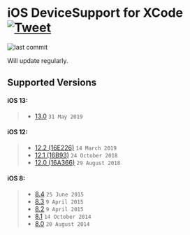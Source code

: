 # iOS DeviceSupport for XCode [![Tweet](https://img.shields.io/twitter/url/http/shields.io.svg?style=social)](https://twitter.com/intent/tweet?text=Check%20out%20XCode-iOS-DeviceSupport%20on%20GitHub&url=https://github.com/isatria/XCode-iOS-DeviceSupport)

![last commit](https://img.shields.io/github/last-commit/isatria/XCode-iOS-DeviceSupport.svg)


Will update regularly.

## Supported Versions ##
#### iOS 13: ####
> * [13.0](https://github.com/isatria/XCode-iOS-DeviceSupport/raw/master/src/13.0.zip) `31 May 2019`

#### iOS 12: ####
> * [12.2 (16E226)](https://github.com/isatria/XCode-iOS-DeviceSupport/raw/master/src/12.1.zip) `14 March 2019`
> * [12.1 (16B93)](https://github.com/isatria/XCode-iOS-DeviceSupport/raw/master/src/12.1.zip) `24 October 2018`
> * [12.0 (16A366)](https://github.com/isatria/XCode-iOS-DeviceSupport/raw/master/src/12.0.zip) `29 August 2018`

#### iOS 8: ####
> * [8.4](https://github.com/isatria/XCode-iOS-DeviceSupport/raw/master/src/8.4.zip) `25 June 2015`
> * [8.3](https://github.com/isatria/XCode-iOS-DeviceSupport/raw/master/src/8.3.zip) `9 April 2015`
> * [8.2](https://github.com/isatria/XCode-iOS-DeviceSupport/raw/master/src/8.2.zip) `9 April 2015`
> * [8.1](https://github.com/isatria/XCode-iOS-DeviceSupport/raw/master/src/8.1.zip) `14 October 2014`
> * [8.0](https://github.com/isatria/XCode-iOS-DeviceSupport/raw/master/src/8.0.zip) `20 August 2014`
